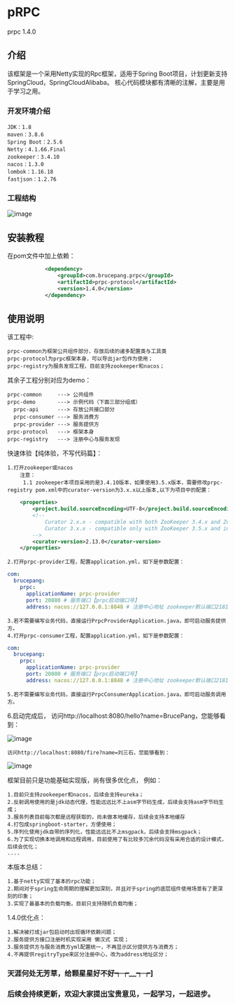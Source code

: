 # pRPC
prpc 1.4.0

## 介绍
该框架是一个采用Netty实现的Rpc框架，适用于Spring Boot项目，计划更新支持SpringCloud，SpringCloudAlibaba。 核心代码模块都有清晰的注解，主要是用于学习之用。

### 开发环境介绍
    JDK：1.8
    maven：3.8.6
    Spring Boot：2.5.6
    Netty：4.1.66.Final
    zookeeper：3.4.10
    nacos：1.3.0
    lombok：1.16.18
    fastjson：1.2.76

### 工程结构
![image](https://github.com/bruce-pang/pRPC/assets/125526597/74f6c101-df52-4328-ae7c-e8b4e5cd20d0)




## 安装教程

在pom文件中加上依赖：
```xml
            <dependency>
                <groupId>com.brucepang.prpc</groupId>
                <artifactId>prpc-protocol</artifactId>
                <version>1.4.0</version>
            </dependency>
```

## 使用说明
该工程中:
    
    prpc-common为框架公共组件部分，存放后续的诸多配置类与工具类
    prpc-protocol为prpc框架本身，可以导出jar包作为使用；
    prpc-registry为服务发现工程，目前支持zookeeper和nacos；

其余子工程分别对应为demo：
    
    prpc-common     ---> 公共组件
    prpc-demo       ---> 示例代码（下面三部分组成）
      prpc-api      ---> 存放公共接口部分
      prpc-consumer ---> 服务消费方
      prpc-provider ---> 服务提供方
    prpc-protocol   ---> 框架本身
    prpc-registry   ---> 注册中心与服务发现
    
快速体验【纯体验，不写代码篇】：

    1.打开zookeeper或nacos
        注意：
         1.1 zookeeper本项目采用的是3.4.10版本，如果使用3.5.x版本，需要修改prpc-registry pom.xml中的curator-version为3.x.x以上版本,以下为项目中的配置：
```xml
    <properties>
        <project.build.sourceEncoding>UTF-8</project.build.sourceEncoding>
        <!--
            Curator 2.x.x - compatible with both ZooKeeper 3.4.x and ZooKeeper 3.5.x
            Curator 3.x.x - compatible only with ZooKeeper 3.5.x and includes support for new features such as dynamic reconfiguration, etc.
        -->
        <curator-version>2.13.0</curator-version>
    </properties>
```
    2.打开prpc-provider工程，配置application.yml，如下是参数配置：
```yaml
com:
  brucepang:
    prpc:
      applicationName: prpc-provider
      port: 20880 # 服务端口【prpc启动端口号】
      address: nacos://127.0.0.1:8848 # 注册中心地址 zookeeper默认端口2181， eureka默认端口8761， nacos默认端口8848
```
    3.若不需要编写业务代码，直接运行PrpcProviderApplication.java，即可启动服务提供方。
    4.打开prpc-consumer工程，配置application.yml，如下是参数配置：
```yaml
com:
  brucepang:
    prpc:
      applicationName: prpc-provider
      port: 20880 # 服务端口【prpc启动端口号】
      address: nacos://127.0.0.1:8848 # 注册中心地址 zookeeper默认端口2181， eureka默认端口8761， nacos默认端口8848
```
    5.若不需要编写业务代码，直接运行PrpcConsumerApplication.java，即可启动服务调用方。

    
6.启动完成后，
    访问http://localhost:8080/hello?name=BrucePang，您能够看到：
    
![image](https://github.com/bruce-pang/pRPC/assets/125526597/be4768f0-ad3c-49d7-9069-d7770a47578f)

    访问http://localhost:8080/fire?name=刘三石，您能够看到：
    
    
![image](https://github.com/bruce-pang/pRPC/assets/125526597/51ea4a6b-b5b8-4791-aace-98fb16fdafea)

框架目前只是功能基础实现版，尚有很多优化点，
例如：

    1.目前只支持zookeeper和nacos，后续会支持eureka；
    2.反射调用使用的是jdk动态代理，性能远远比不上asm字节码生成，后续会支持asm字节码生成；
    3.服务列表目前每次都是远程获取的，尚未做本地缓存，后续会支持本地缓存
    4.打包成springboot-starter，方便使用；
    5.序列化使用jdk自带的序列化，性能远远比不上msgpack，后续会支持msgpack；
    6.为了实现切换本地调用和远程调用，目前使用了有比较多冗余代码没有采用合适的设计模式，后续会优化；
    ....
本版本总结：

    1.基于netty实现了基本的rpc功能；
    2.期间对于spring生命周期的理解更加深刻，并且对于spring的底层组件使用场景有了更深刻的印象；
    3.实现了最基本的负载均衡，目前只支持随机负载均衡；
1.4.0优化点：
    
    1.解决被打成jar包启动时出现循环依赖问题；
    2.服务提供方接口注册时机实现采用 懒汉式 实现；
    3.服务提供方与服务消费方yml配置统一，不再显示区分提供方与消费方；
    4.不再提供regitryType来区分注册中心，改为address地址区分；

### 天涯何处无芳草，给颗星星好不好┭┮﹏┭┮]

### 后续会持续更新，欢迎大家提出宝贵意见，一起学习，一起进步。




